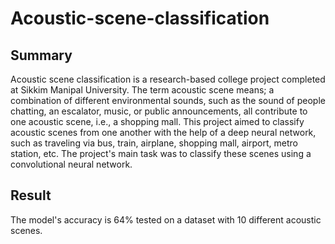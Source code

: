 # Acoustic-scene-classification
## Summary
Acoustic scene classification is a research-based college project completed at Sikkim Manipal University. The term acoustic scene means; a combination of different environmental sounds, such as the sound of people chatting, an escalator, music, or public announcements, all contribute to one acoustic scene, i.e., a shopping mall. This project aimed to classify acoustic scenes from one another with the help of 
a deep neural network, such as traveling via bus, train, airplane, shopping mall, airport, metro station, etc. The project's main task was to classify these scenes using a convolutional neural network.

## Result
The model's accuracy is 64% tested on a dataset with 10 different acoustic scenes.
